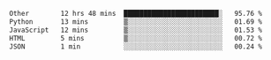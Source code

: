 <!--START_SECTION:waka-->

```txt
Other        12 hrs 48 mins  ████████████████████████░   95.76 %
Python       13 mins         ▒░░░░░░░░░░░░░░░░░░░░░░░░   01.69 %
JavaScript   12 mins         ▒░░░░░░░░░░░░░░░░░░░░░░░░   01.53 %
HTML         5 mins          ▒░░░░░░░░░░░░░░░░░░░░░░░░   00.72 %
JSON         1 min           ░░░░░░░░░░░░░░░░░░░░░░░░░   00.24 %
```

<!--END_SECTION:waka--> 
 
